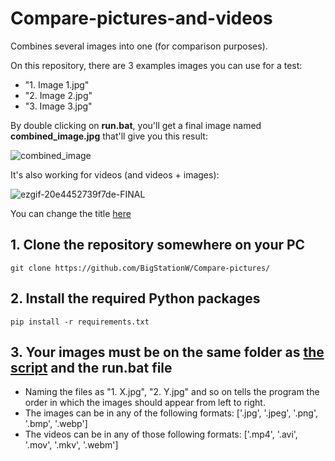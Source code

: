 # Compare-pictures-and-videos
Combines several images into one (for comparison purposes).

On this repository, there are 3 examples images you can use for a test:
- "1. Image 1.jpg"
- "2. Image 2.jpg"
- "3. Image 3.jpg"

By double clicking on **run.bat**, you'll get a final image named **combined_image.jpg** that'll give you this result:

![combined_image](https://github.com/user-attachments/assets/d2ddfeae-d2c7-4c2b-8f37-f9d9977715f0)

It's also working for videos (and videos + images):

![ezgif-20e4452739f7de-FINAL](https://github.com/user-attachments/assets/aa8f5096-abd6-4158-9757-d550b9894af6)

You can change the title [here](https://github.com/BigStationW/Compare-pictures-and-videos/blob/6f66c25a5fb9b9575c2e92b21a75297d41b7a8d6/combine.py#L10)


## 1. Clone the repository somewhere on your PC
```git clone https://github.com/BigStationW/Compare-pictures/```


## 2. Install the required Python packages
```pip install -r requirements.txt```

## 3. Your images must be on the same folder as [the script](https://github.com/BigStationW/Compare-pictures/blob/main/combine.py) and the run.bat file
- Naming the files as "1. X.jpg", "2. Y.jpg" and so on tells the program the order in which the images should appear from left to right.
- The images can be in any of the following formats: ['.jpg', '.jpeg', '.png', '.bmp', '.webp']
- The videos can be in any of those following formats: ['.mp4', '.avi', '.mov', '.mkv', '.webm']

